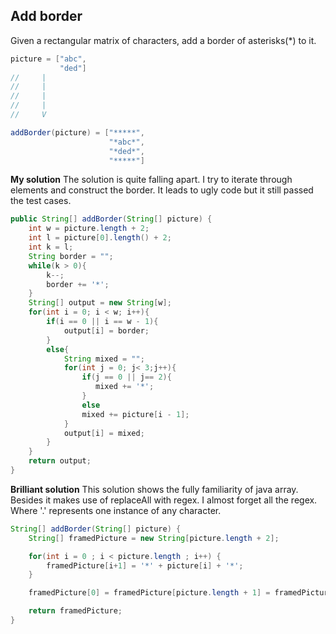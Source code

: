 ## Add border

Given a rectangular matrix of characters, add a border of asterisks(*) to it.

```java
picture = ["abc",
           "ded"]
//     |
//     |
//     |
//     |
//     V

addBorder(picture) = ["*****",
                      "*abc*",
                      "*ded*",
                      "*****"]
```
**My solution**
The solution is quite falling apart. I try to iterate through elements and construct the border. It leads to ugly code but it still passed the test cases.

```java
public String[] addBorder(String[] picture) {
    int w = picture.length + 2;
    int l = picture[0].length() + 2;
    int k = l;
    String border = "";
    while(k > 0){
        k--;
        border += '*';
    }
    String[] output = new String[w];
    for(int i = 0; i < w; i++){
        if(i == 0 || i == w - 1){
            output[i] = border;
        }
        else{
            String mixed = "";
            for(int j = 0; j< 3;j++){
                if(j == 0 || j== 2){
                   mixed += '*';
                }
                else
                mixed += picture[i - 1];
            }
            output[i] = mixed;
        }
    }
    return output;
}

```

**Brilliant solution**
This solution shows the fully familiarity of java array. Besides it makes use of replaceAll with regex. I almost forget all the regex. Where '.' represents one instance of any character.

```java
String[] addBorder(String[] picture) {
    String[] framedPicture = new String[picture.length + 2];

    for(int i = 0 ; i < picture.length ; i++) {
        framedPicture[i+1] = '*' + picture[i] + '*';
    }

    framedPicture[0] = framedPicture[picture.length + 1] = framedPicture[1].replaceAll(".","*");

    return framedPicture;
}

```

